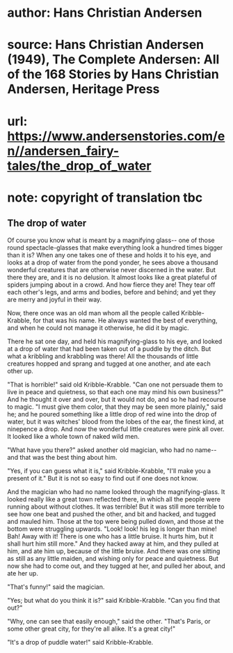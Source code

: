 # author: Hans Christian Andersen
# source: Hans Christian Andersen (1949), The Complete Andersen: All of the 168 Stories by Hans Christian Andersen, Heritage Press
# url: https://www.andersenstories.com/en//andersen_fairy-tales/the_drop_of_water
# note: copyright of translation tbc

## The drop of water 

Of course you know what is meant by a magnifying glass-- one of those
round spectacle-glasses that make everything look a hundred times bigger
than it is? When any one takes one of these and holds it to his eye, and
looks at a drop of water from the pond yonder, he sees above a thousand
wonderful creatures that are otherwise never discerned in the water. But
there they are, and it is no delusion. It almost looks like a great
plateful of spiders jumping about in a crowd. And how fierce they are!
They tear off each other's legs, and arms and bodies, before and
behind; and yet they are merry and joyful in their way.

Now, there once was an old man whom all the people called
Kribble-Krabble, for that was his name. He always wanted the best of
everything, and when he could not manage it otherwise, he did it by
magic.

There he sat one day, and held his magnifying-glass to his eye, and
looked at a drop of water that had been taken out of a puddle by the
ditch. But what a kribbling and krabbling was there! All the thousands
of little creatures hopped and sprang and tugged at one another, and ate
each other up.

"That is horrible!" said old Kribble-Krabble. "Can one not persuade
them to live in peace and quietness, so that each one may mind his own
business?" And he thought it over and over, but it would not do, and so
he had recourse to magic. "I must give them color, that they may be
seen more plainly," said he; and he poured something like a little drop
of red wine into the drop of water, but it was witches' blood from the
lobes of the ear, the finest kind, at ninepence a drop. And now the
wonderful little creatures were pink all over. It looked like a whole
town of naked wild men.

"What have you there?" asked another old magician, who had no name--
and that was the best thing about him.

"Yes, if you can guess what it is," said Kribble-Krabble, "I'll make
you a present of it." But it is not so easy to find out if one does not
know.

And the magician who had no name looked through the magnifying-glass. It
looked really like a great town reflected there, in which all the people
were running about without clothes. It was terrible! But it was still
more terrible to see how one beat and pushed the other, and bit and
hacked, and tugged and mauled him. Those at the top were being pulled
down, and those at the bottom were struggling upwards. "Look! look! his
leg is longer than mine! Bah! Away with it! There is one who has a
little bruise. It hurts him, but it shall hurt him still more." And
they hacked away at him, and they pulled at him, and ate him up, because
of the little bruise. And there was one sitting as still as any little
maiden, and wishing only for peace and quietness. But now she had to
come out, and they tugged at her, and pulled her about, and ate her up.

"That's funny!" said the magician.

"Yes; but what do you think it is?" said Kribble-Krabble. "Can you
find that out?"

"Why, one can see that easily enough," said the other. "That's
Paris, or some other great city, for they're all alike. It's a great
city!"

"It's a drop of puddle water!" said Kribble-Krabble.
